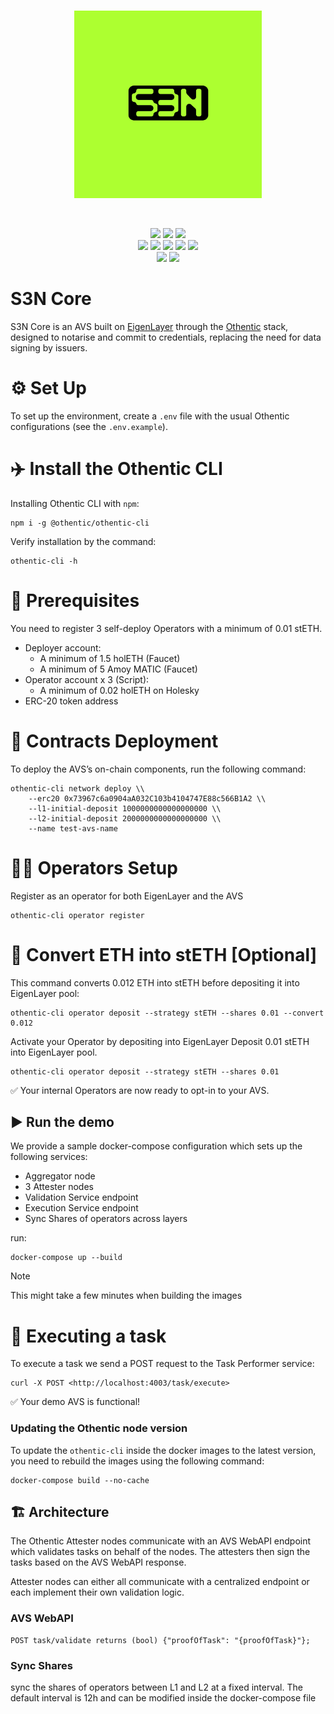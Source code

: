 <br>

<p align="center">
  <img src="./assets/s3n-social.jpg" width="300" alt="0xzero.org" />
</p>
<br>

<p align="center">
   <a href="https://github.com/0xZeroLabs/s3n/network/members"><img src="https://img.shields.io/github/forks/0xZeroLabs/s3n?style=social"></a>
   <img src="https://img.shields.io/github/stars/0xZeroLabs/s3n?style=social">
   <a href="https://x.com/0xZeroOrg"><img src="https://img.shields.io/twitter/follow/0xZeroLabs.svg?style=social"></a>
   <br>
   <img src="https://img.shields.io/github/languages/count/0xZeroLabs/s3n">
   <a href="https://github.com/0xZeroLabs/s3n/issues"><img src="https://img.shields.io/github/issues/0xZeroLabs/s3n"></a>
   <a href="https://github.com/0xZeroLabs/s3n/pulls"><img src="https://img.shields.io/github/issues-pr-raw/0xZeroLabs/s3n"></a>
   <a href="https://github.com/0xZeroLabs/s3n/graphs/contributors"><img src="https://img.shields.io/github/contributors-anon/0xZeroLabs/s3n"></a>
   <img src="https://img.shields.io/github/languages/code-size/0xZeroLabs/s3n">
<br>
  <a href="https://docs.0xzero.org"><img src="https://img.shields.io/badge/docs-%F0%9F%93%84-blue"></a>
  <a href="https://github.com/0xZeroLabs/s3n/blob/master/LICENSE"><img src="https://img.shields.io/github/license/0xZeroLabs/s3n?style"></a>
</p>

# S3N Core

S3N Core is an AVS built on [EigenLayer](https://eigenlayer.xyz) through the [Othentic](https://othentic.xyz) stack, designed to notarise and commit to credentials, replacing the need for data signing by issuers.

# ⚙️ Set Up

To set up the environment, create a `.env` file with the usual Othentic
configurations (see the `.env.example`).

# ✈️ Install the Othentic CLI

Installing Othentic CLI with `npm`:

```console
npm i -g @othentic/othentic-cli
```

Verify installation by the command:

```console
othentic-cli -h
```

# 🧰 Prerequisites

You need to register 3 self-deploy Operators with a minimum of 0.01 stETH.

- Deployer account:
  - A minimum of 1.5 holETH (Faucet)
  - A minimum of 5 Amoy MATIC (Faucet)
- Operator account x 3 (Script):
  - A minimum of 0.02 holETH on Holesky
- ERC-20 token address

# 📑 Contracts Deployment

To deploy the AVS’s on-chain components, run the following command:

```console
othentic-cli network deploy \\
    --erc20 0x73967c6a0904aA032C103b4104747E88c566B1A2 \\
    --l1-initial-deposit 1000000000000000000 \\
    --l2-initial-deposit 2000000000000000000 \\
    --name test-avs-name
```

# 🏋️‍♂️ Operators Setup

Register as an operator for both EigenLayer and the AVS

```console
othentic-cli operator register
```

# 🔁 Convert ETH into stETH [Optional]

This command converts 0.012 ETH into stETH before depositing it into EigenLayer pool:

```console
othentic-cli operator deposit --strategy stETH --shares 0.01 --convert 0.012
```

Activate your Operator by depositing into EigenLayer
Deposit 0.01 stETH into EigenLayer pool.

```console
othentic-cli operator deposit --strategy stETH --shares 0.01
```

✅ Your internal Operators are now ready to opt-in to your AVS.

## ▶️ Run the demo

We provide a sample docker-compose configuration which sets up the following
services:

- Aggregator node
- 3 Attester nodes
- Validation Service endpoint
- Execution Service endpoint
- Sync Shares of operators across layers

run:

```console
docker-compose up --build
```

> [!NOTE]
> This might take a few minutes when building the images

# 🚀 Executing a task

To execute a task we send a
POST request to the Task Performer service:

```console
curl -X POST <http://localhost:4003/task/execute>
```

✅ Your demo AVS is functional!

### Updating the Othentic node version

To update the `othentic-cli` inside the docker images to the latest version, you
need to rebuild the images using the following command:

```console
docker-compose build --no-cache
```

## 🏗️ Architecture

The Othentic Attester nodes communicate with an AVS WebAPI endpoint which
validates tasks on behalf of the nodes. The attesters then sign the tasks based
on the AVS WebAPI response.

Attester nodes can either all communicate with a centralized endpoint or each
implement their own validation logic.

### AVS WebAPI

```
POST task/validate returns (bool) {"proofOfTask": "{proofOfTask}"};
```

### Sync Shares

sync the shares of operators between L1 and L2 at a fixed interval. The default interval is 12h and can be modified inside the docker-compose file
